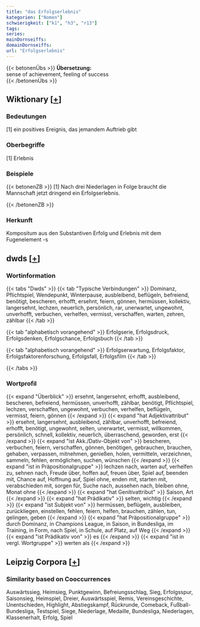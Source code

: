 ```yaml
---
title: "das Erfolgserlebnis"
kategorien: ["Nomen"]
schwierigkeit: ["k1", "h3", "r13"]
tags:
series:
mainDornseiffs:
domainDornseiffs:
url: "Erfolgserlebnis"
---
```


{{< betonenÜbs >}}
**Übersetzung:**  
sense of achievement, feeling of success  
{{< /betonenÜbs >}}

## Wiktionary [[+](https://de.wiktionary.org/wiki/Erfolgserlebnis)]

### Bedeutungen
[1] ein positives Ereignis, das jemandem Auftrieb gibt  

### Oberbegriffe
[1] Erlebnis  

### Beispiele
{{< betonenZB >}}
[1] Nach drei Niederlagen in Folge braucht die Mannschaft jetzt dringend ein Erfolgserlebnis.  

{{< /betonenZB >}}
### Herkunft
Kompositum aus den Substantiven Erfolg und Erlebnis mit dem Fugenelement -s  



## dwds [[+](https://www.dwds.de/wb/Erfolgserlebnis)]

### Wortinformation
{{< tabs "Dwds" >}}
{{< tab "Typische Verbindungen" >}}
Dominanz, Pflichtspiel, Wendepunkt, Winterpause, ausbleibend, beflügeln, befreiend, benötigt, bescheren, erhofft, ersehnt, feiern, gönnen, hermüssen, kollektiv, langersehnt, lechzen, neuerlich, persönlich, rar, unerwartet, ungewohnt, unverhofft, verbuchen, verhelfen, vermisst, verschaffen, warten, zehren, zählbar
{{< /tab >}}

{{< tab "alphabetisch vorangehend" >}}
Erfolgserie, Erfolgsdruck, Erfolgsdenken, Erfolgschance, Erfolgsbuch
{{< /tab >}}

{{< tab "alphabetisch vorangehend" >}}
Erfolgserwartung, Erfolgsfaktor, Erfolgsfaktorenforschung, Erfolgsfall, Erfolgsfilm
{{< /tab >}}

{{< /tabs >}}

### Wortprofil
{{< expand "Überblick" >}} ersehnt, langersehnt, erhofft, ausbleibend, bescheren, befreiend, hermüssen, unverhofft, zählbar, benötigt, Pflichtspiel, lechzen, verschaffen, ungewohnt, verbuchen, verhelfen, beflügeln, vermisst, feiern, gönnen {{< /expand >}}
{{< expand "hat Adjektivattribut" >}} ersehnt, langersehnt, ausbleibend, zählbar, unverhofft, befreiend, erhofft, benötigt, ungewohnt, selten, unerwartet, vermisst, willkommen, persönlich, schnell, kollektiv, neuerlich, überraschend, geworden, erst {{< /expand >}}
{{< expand "ist Akk./Dativ-Objekt von" >}} bescheren, verbuchen, feiern, verschaffen, gönnen, benötigen, gebrauchen, brauchen, gehaben, verpassen, mitnehmen, genießen, holen, vermitteln, verzeichnen, sammeln, fehlen, ermöglichen, suchen, wünschen {{< /expand >}}
{{< expand "ist in Präpositionalgruppe" >}} lechzen nach, warten auf, verhelfen zu, sehnen nach, Freude über, hoffen auf, freuen über, Spiel auf, beenden mit, Chance auf, Hoffnung auf, Spiel ohne, enden mit, starten mit, verabschieden mit, sorgen für, Suche nach, aussehen nach, bleiben ohne, Monat ohne {{< /expand >}}
{{< expand "hat Genitivattribut" >}} Saison, Art {{< /expand >}}
{{< expand "hat Prädikativ" >}} selten, wichtig {{< /expand >}}
{{< expand "ist Subjekt von" >}} hermüssen, beflügeln, ausbleiben, zurückliegen, einstellen, fehlen, feiern, helfen, brauchen, zählen, tun, gelingen, geben {{< /expand >}}
{{< expand "hat Präpositionalgruppe" >}} durch Dominanz, in Champions League, in Saison, in Bundesliga, im Training, in Form, nach Spiel, in Schule, auf Platz, auf Weg {{< /expand >}}
{{< expand "ist Prädikativ von" >}} es {{< /expand >}}
{{< expand "ist in vergl. Wortgruppe" >}} werten als {{< /expand >}}

## Leipzig Corpora [[+](https://corpora.uni-leipzig.de/en/res?word=Erfolgserlebnis&corpusId=deu_newscrawl-public_2018)]


### Similarity based on Cooccurrences
Auswärtssieg, Heimsieg, Punktgewinn, Befreiungsschlag, Sieg, Erfolgsspur, Saisonsieg, Heimspiel, Dreier, Auswärtsspiel, Remis, Vereinsgeschichte, Unentschieden, Highlight, Abstiegskampf, Rückrunde, Comeback, Fußball-Bundesliga, Testspiel, Siege, Niederlage, Medaille, Bundesliga, Niederlagen, Klassenerhalt, Erfolg, Spiel

